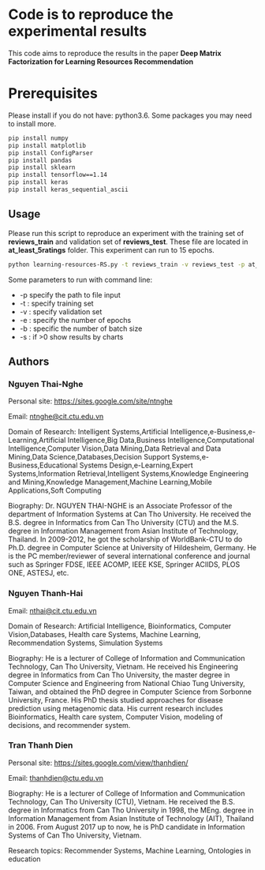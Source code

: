 # Code is to reproduce the experimental results
This code aims to reproduce the results in the paper **Deep Matrix Factorization for Learning Resources Recommendation**
# Prerequisites
Please install if you do not have: python3.6. Some packages you may need to install more.
```bash
pip install numpy
pip install matplotlib
pip install ConfigParser
pip install pandas
pip install sklearn
pip install tensorflow==1.14
pip install keras
pip install keras_sequential_ascii
```
## Usage

Please run this script to reproduce an experiment with the training set of **reviews_train** and validation set of **reviews_test**. These file are located in **at_least_5ratings** folder. This experiment can run to 15 epochs.
```bash
python learning-resources-RS.py -t reviews_train -v reviews_test -p at_least_5ratings -e 15
```
Some parameters to run with command line:
- -p specify the path to file input
- -t : specify training set
- -v : specify validation set
- -e : specify the number of epochs
- -b : specific the number of batch size
- -s : if >0 show results by charts

## Authors
### Nguyen Thai-Nghe
Personal site: https://sites.google.com/site/ntnghe

Email: ntnghe@cit.ctu.edu.vn

Domain of Research: Intelligent Systems,Artificial Intelligence,e-Business,e-Learning,Artificial Intelligence,Big Data,Business Intelligence,Computational Intelligence,Computer Vision,Data Mining,Data Retrieval and Data Mining,Data Science,Databases,Decision Support Systems,e-Business,Educational Systems Design,e-Learning,Expert Systems,Information Retrieval,Intelligent Systems,Knowledge Engineering and Mining,Knowledge Management,Machine Learning,Mobile Applications,Soft Computing

Biography: Dr. NGUYEN THAI-NGHE is an Associate Professor of the department of Information Systems at Can Tho University. He received the B.S. degree in Informatics from Can Tho University (CTU) and the M.S. degree in Information Management from Asian Institute of Technology, Thailand. In 2009-2012, he got the scholarship of WorldBank-CTU to do Ph.D. degree in Computer Science at University of Hildesheim, Germany. He is the PC member/reviewer of several international conference and journal such as Springer FDSE, IEEE ACOMP, IEEE KSE, Springer ACIIDS, PLOS ONE, ASTESJ, etc.
### Nguyen Thanh-Hai
Email: nthai@cit.ctu.edu.vn

Domain of Research: Artificial Intelligence, Bioinformatics, Computer Vision,Databases, Health care Systems, Machine Learning, Recommendation Systems, Simulation Systems

Biography: He is a lecturer of College of Information and Communication Technology, Can Tho University, Vietnam. He received his Engineering degree in Informatics from Can Tho University, the master degree in Computer Science and Engineering from National Chiao Tung University, Taiwan, and obtained the PhD degree in Computer Science from Sorbonne University, France. His PhD thesis studied approaches for disease prediction using metagenomic data. His current research includes Bioinformatics, Health care system, Computer Vision, modeling of decisions, and recommender system.
### Tran Thanh Dien
Personal site: https://sites.google.com/view/thanhdien/

Email: thanhdien@ctu.edu.vn

Biography: He is a lecturer of College of Information and Communication Technology, Can Tho University (CTU), Vietnam. He received the B.S. degree in Informatics from Can Tho University in 1998, the MEng. degree in Information Management from Asian Institute of Technology (AIT), Thailand in 2006. From August 2017 up to now, he is PhD candidate in Information Systems of Can Tho University, Vietnam.

Research topics: Recommender Systems, Machine Learning, Ontologies in education


